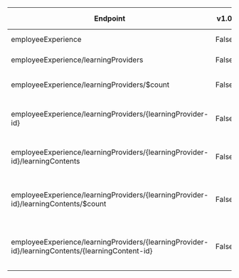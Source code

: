| Endpoint | v1.0 | V1.0-Url | v1.0-Methods | beta | Beta-Url | Beta-Methods | Path | Root | Children | Segment |
| ----------| ----------| ----------| ----------| ----------| ----------| ----------| ----------| ----------| ----------| ----------|
| employeeExperience| False| | | True| https://graph.microsoft.com/beta/employeeExperience| Get Patch| employeeExperience| employeeExperience| 1| employeeExperience|
| employeeExperience/learningProviders| False| | | True| https://graph.microsoft.com/beta/employeeExperience/learningProviders| Get Post| employeeExperience learningProviders| employeeExperience| 2| learningProviders|
| employeeExperience/learningProviders/$count| False| | | True| https://graph.microsoft.com/beta/employeeExperience/learningProviders/$count| Get| employeeExperience learningProviders $count| employeeExperience| 0| $count|
| employeeExperience/learningProviders/{learningProvider-id}| False| | | True| https://graph.microsoft.com/beta/employeeExperience/learningProviders/{learningProvider-id}| Get Patch Delete| employeeExperience learningProviders {learningProvider-id}| employeeExperience| 1| {learningProvider-id}|
| employeeExperience/learningProviders/{learningProvider-id}/learningContents| False| | | True| https://graph.microsoft.com/beta/employeeExperience/learningProviders/{learningProvider-id}/learningContents| Get Post| employeeExperience learningProviders {learningProvider-id} learningContents| employeeExperience| 2| learningContents|
| employeeExperience/learningProviders/{learningProvider-id}/learningContents/$count| False| | | True| https://graph.microsoft.com/beta/employeeExperience/learningProviders/{learningProvider-id}/learningContents/$count| Get| employeeExperience learningProviders {learningProvider-id} learningContents $count| employeeExperience| 0| $count|
| employeeExperience/learningProviders/{learningProvider-id}/learningContents/{learningContent-id}| False| | | True| https://graph.microsoft.com/beta/employeeExperience/learningProviders/{learningProvider-id}/learningContents/{learningContent-id}| Get Patch Delete| employeeExperience learningProviders {learningProvider-id} learningContents {learningContent-id}| employeeExperience| 0| {learningContent-id}|
